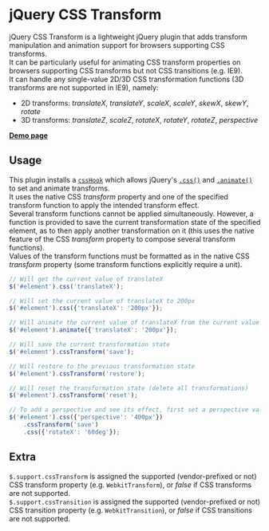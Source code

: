 # jQuery CSS Transform

jQuery CSS Transform is a lightweight jQuery plugin that adds transform manipulation and animation support for browsers supporting CSS transforms.  
It can be particularly useful for animating CSS transform properties on browsers supporting CSS transforms but not CSS transitions (e.g. IE9).  
It can handle any single-value 2D/3D CSS transformation functions (3D transforms are not supported in IE9), namely:

* 2D transforms: *translateX*, *translateY*, *scaleX*, *scaleY*, *skewX*, *skewY*, *rotate*
* 3D transforms: *translateZ*, *scaleZ*, *rotateX*, *rotateY*, *rotateZ*, *perspective*

[**Demo page**](http://yohannrub.github.com/jquery.css-transform/)


## Usage

This plugin installs a [`cssHook`](http://api.jquery.com/jQuery.cssHooks/) which allows jQuery's [`.css()`](http://api.jquery.com/css) and [`.animate()`](http://api.jquery.com/animate) to set and animate transforms.  
It uses the native CSS *transform* property and one of the specified transform function to apply the intended transform effect.  
Several transform functions cannot be applied simultaneously. However, a function is provided to save the current transformation state of the specified element, as to then apply another transformation on it (this uses the native feature of the CSS *transform* property to compose several transform functions).  
Values of the transform functions must be formatted as in the native CSS *transform* property (some transform functions explicitly require a unit).

```javascript
// Will get the current value of translateX
$('#element').css('translateX');

// Will set the current value of translateX to 200px
$('#element').css({'translateX': '200px'});

// Will animate the current value of translateX from the current value to 200px
$('#element').animate({'translateX': '200px'});

// Will save the current transformation state
$('#element').cssTransform('save');

// Will restore to the previous transformation state
$('#element').cssTransform('restore');

// Will reset the transformation state (delete all transformations)
$('#element').cssTransform('reset');

// To add a perspective and see its effect, first set a perspective value, then save the transformation state, then apply the 3D transform function
$('#element').css({'perspective': '400px'})
    .cssTransform('save')
    .css({'rotateX': '60deg'});
```


## Extra

`$.support.cssTransform` is assigned the supported (vendor-prefixed or not) CSS transform property (e.g. `WebkitTransform`), or *false* if CSS transforms are not supported.  
`$.support.cssTransition` is assigned the supported (vendor-prefixed or not) CSS transition property (e.g. `WebkitTransition`), or *false* if CSS transitions are not supported.

